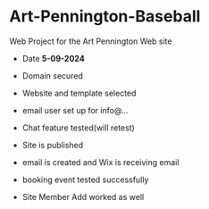 # Art-Pennington-Baseball

Web Project for the Art Pennington Web site

- Date **5-09-2024**

- Domain secured
- Website and template selected
- email user set up for info@...
- Chat feature tested(will retest)
- Site is published
- email is created and Wix is receiving email
- booking event tested successfully
- Site Member Add worked as well
